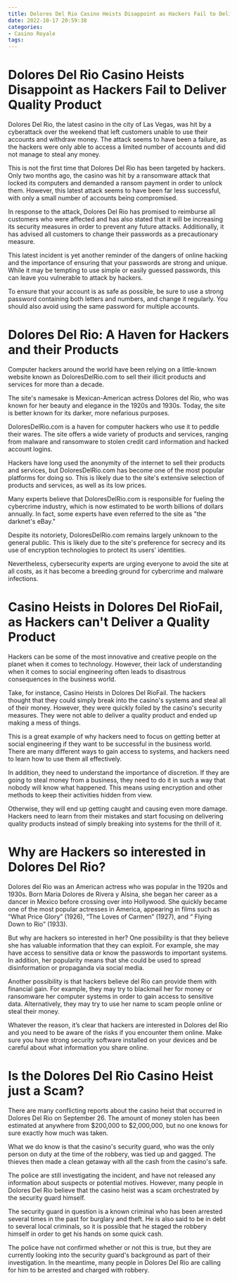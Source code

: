 ```yaml
---
title: Dolores Del Rio Casino Heists Disappoint as Hackers Fail to Deliver Quality Product 
date: 2022-10-17 20:59:38
categories:
- Casino Royale
tags:
---
```



#  Dolores Del Rio Casino Heists Disappoint as Hackers Fail to Deliver Quality Product 

Dolores Del Rio, the latest casino in the city of Las Vegas, was hit by a cyberattack over the weekend that left customers unable to use their accounts and withdraw money. The attack seems to have been a failure, as the hackers were only able to access a limited number of accounts and did not manage to steal any money.

This is not the first time that Dolores Del Rio has been targeted by hackers. Only two months ago, the casino was hit by a ransomware attack that locked its computers and demanded a ransom payment in order to unlock them. However, this latest attack seems to have been far less successful, with only a small number of accounts being compromised.

In response to the attack, Dolores Del Rio has promised to reimburse all customers who were affected and has also stated that it will be increasing its security measures in order to prevent any future attacks. Additionally, it has advised all customers to change their passwords as a precautionary measure.

This latest incident is yet another reminder of the dangers of online hacking and the importance of ensuring that your passwords are strong and unique. While it may be tempting to use simple or easily guessed passwords, this can leave you vulnerable to attack by hackers.

To ensure that your account is as safe as possible, be sure to use a strong password containing both letters and numbers, and change it regularly. You should also avoid using the same password for multiple accounts.

#  Dolores Del Rio: A Haven for Hackers and their Products 

Computer hackers around the world have been relying on a little-known website known as DoloresDelRio.com to sell their illicit products and services for more than a decade.

The site's namesake is Mexican-American actress Dolores del Rio, who was known for her beauty and elegance in the 1920s and 1930s. Today, the site is better known for its darker, more nefarious purposes.

DoloresDelRio.com is a haven for computer hackers who use it to peddle their wares. The site offers a wide variety of products and services, ranging from malware and ransomware to stolen credit card information and hacked account logins.

Hackers have long used the anonymity of the internet to sell their products and services, but DoloresDelRio.com has become one of the most popular platforms for doing so. This is likely due to the site's extensive selection of products and services, as well as its low prices.

Many experts believe that DoloresDelRio.com is responsible for fueling the cybercrime industry, which is now estimated to be worth billions of dollars annually. In fact, some experts have even referred to the site as "the darknet's eBay."

Despite its notoriety, DoloresDelRio.com remains largely unknown to the general public. This is likely due to the site's preference for secrecy and its use of encryption technologies to protect its users' identities.

Nevertheless, cybersecurity experts are urging everyone to avoid the site at all costs, as it has become a breeding ground for cybercrime and malware infections.

#  Casino Heists in Dolores Del RioFail, as Hackers can't Deliver a Quality Product 

Hackers can be some of the most innovative and creative people on the planet when it comes to technology. However, their lack of understanding when it comes to social engineering often leads to disastrous consequences in the business world.

Take, for instance, Casino Heists in Dolores Del RioFail. The hackers thought that they could simply break into the casino's systems and steal all of their money. However, they were quickly foiled by the casino's security measures. They were not able to deliver a quality product and ended up making a mess of things.

This is a great example of why hackers need to focus on getting better at social engineering if they want to be successful in the business world. There are many different ways to gain access to systems, and hackers need to learn how to use them all effectively.

In addition, they need to understand the importance of discretion. If they are going to steal money from a business, they need to do it in such a way that nobody will know what happened. This means using encryption and other methods to keep their activities hidden from view.

Otherwise, they will end up getting caught and causing even more damage. Hackers need to learn from their mistakes and start focusing on delivering quality products instead of simply breaking into systems for the thrill of it.

#  Why are Hackers so interested in Dolores Del Rio? 

Dolores del Rio was an American actress who was popular in the 1920s and 1930s. Born Maria Dolores de Rivera y Alsina, she began her career as a dancer in Mexico before crossing over into Hollywood. She quickly became one of the most popular actresses in America, appearing in films such as “What Price Glory” (1926), “The Loves of Carmen” (1927), and “ Flying Down to Rio” (1933).

But why are hackers so interested in her? One possibility is that they believe she has valuable information that they can exploit. For example, she may have access to sensitive data or know the passwords to important systems. In addition, her popularity means that she could be used to spread disinformation or propaganda via social media.

Another possibility is that hackers believe del Rio can provide them with financial gain. For example, they may try to blackmail her for money or ransomware her computer systems in order to gain access to sensitive data. Alternatively, they may try to use her name to scam people online or steal their money.

Whatever the reason, it’s clear that hackers are interested in Dolores del Rio and you need to be aware of the risks if you encounter them online. Make sure you have strong security software installed on your devices and be careful about what information you share online.

#  Is the Dolores Del Rio Casino Heist just a Scam?

There are many conflicting reports about the casino heist that occurred in Dolores Del Rio on September 26. The amount of money stolen has been estimated at anywhere from $200,000 to $2,000,000, but no one knows for sure exactly how much was taken.

What we do know is that the casino's security guard, who was the only person on duty at the time of the robbery, was tied up and gagged. The thieves then made a clean getaway with all the cash from the casino's safe.

The police are still investigating the incident, and have not released any information about suspects or potential motives. However, many people in Dolores Del Rio believe that the casino heist was a scam orchestrated by the security guard himself.

The security guard in question is a known criminal who has been arrested several times in the past for burglary and theft. He is also said to be in debt to several local criminals, so it is possible that he staged the robbery himself in order to get his hands on some quick cash.

The police have not confirmed whether or not this is true, but they are currently looking into the security guard's background as part of their investigation. In the meantime, many people in Dolores Del Rio are calling for him to be arrested and charged with robbery.
